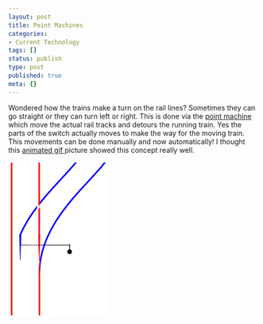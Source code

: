 ```yaml
---
layout: post
title: Point Machines
categories:
- Current Technology
tags: []
status: publish
type: post
published: true
meta: {}
---
```

Wondered how the trains make a turn on the rail lines? Sometimes they can go straight or they can turn left or right. This is done via the [point machine ](http://en.wikipedia.org/wiki/Railroad_switch)which move the actual rail tracks and detours the running train. Yes the parts of the switch actually moves to make the way for the moving train. This movements can be done manually and now automatically! I thought this [animated gif ](http://en.wikipedia.org/wiki/Image:Railroad_switch_animation.gif)picture showed this concept really well.

![](/img/railroad_switch_animation.gif)
